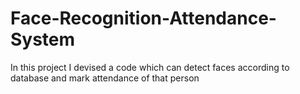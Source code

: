 # Face-Recognition-Attendance-System
In this project I devised a code which can detect faces according to database and mark attendance of that person
